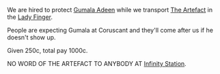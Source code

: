 We are hired to protect [Gumala Adeen](../Characters/NPC/Gumala%20Adeen.md) while we transport [The Artefact](The%20Artefact.md) in the [Lady Finger](Lady%20Finger.md).

People are expecting Gumala at Coruscant and they'll come after us if he doesn't show up.

Given 250c, total pay 1000c.

NO WORD OF THE ARTEFACT TO ANYBODY AT [Infinity Station](../Places/Infinity%20Station/Infinity%20Station.md).